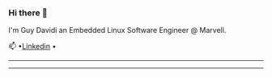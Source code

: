 ### Hi there 👋
I'm Guy Davidi an Embedded Linux Software Engineer @ Marvell.


   📫 •[Linkedin](https://www.linkedin.com/in/guy-davidi/) •


---
<!-- ![Top Langs](https://github-readme-stats.vercel.app/api?username=guy-davidi&theme=algolia&show_icons=true) -->
 

---
<!--
**guy-davidi/guy-davidi** is a ✨ _special_ ✨ repository because its `README.md` (this file) appears on your GitHub profile.

Here are some ideas to get you started:

- 🔭 I’m currently working on ...
- 🌱 I’m currently learning ...
- 👯 I’m looking to collaborate on ...
- 🤔 I’m looking for help with ...
- 💬 Ask me about ...
- 📫 How to reach me: ...
- 😄 Pronouns: ...
- ⚡ Fun fact: ...
-->
